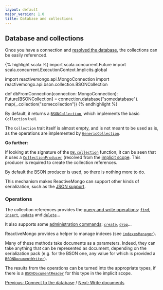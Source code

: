 ```yaml
---
layout: default
major_version: 1.0
title: Database and collections
---
```


## Database and collections

Once you have a connection and [resolved the database](./connect-database.html), the collections can be easily referenced.

{% highlight scala %}
import scala.concurrent.Future
import scala.concurrent.ExecutionContext.Implicits.global

import reactivemongo.api.MongoConnection
import reactivemongo.api.bson.collection.BSONCollection

def dbFromConnection(connection: MongoConnection): Future[BSONCollection] =
  connection.database("somedatabase").
    map(_.collection("somecollection"))
{% endhighlight %}

By default, it returns a [`BSONCollection`](https://javadoc.io/static/org.reactivemongo/reactivemongo_{{site._1_0_scala_major}}/{{site._1_0_latest_minor}}/reactivemongo/api/bson/collection/index.html#BSONCollection=reactivemongo.api.collections.GenericCollection[reactivemongo.api.bson.collection.package.Pack]withreactivemongo.api.CollectionMetaCommands), which implements the basic `Collection` trait.

The `Collection` trait itself is almost empty, and is not meant to be used as is, as the operations are implemented by [`GenericCollection`](https://javadoc.io/static/org.reactivemongo/reactivemongo_{{site._1_0_scala_major}}/{{site._1_0_latest_minor}}/reactivemongo/api/collections/GenericCollection.html).

**Go further:**

If looking at the signature of the [`DB.collection`](https://javadoc.io/static/org.reactivemongo/reactivemongo_{{site._1_0_scala_major}}/{{site._1_0_latest_minor}}/reactivemongo/api/DB.html#collection[C%3C:reactivemongo.api.Collection](name:String,failoverStrategy:reactivemongo.api.FailoverStrategy)(implicitproducer:reactivemongo.api.CollectionProducer[C]):C) function, it can be seen that it uses a [`CollectionProducer`](https://javadoc.io/static/org.reactivemongo/reactivemongo_{{site._1_0_scala_major}}/{{site._1_0_latest_minor}}/reactivemongo/api/CollectionProducer.html) (resolved from the [implicit scope](http://docs.scala-lang.org/tutorials/FAQ/finding-implicits.html). This producer is required to create the collection references.

By default the BSON producer is used, so there is nothing more to do.

This mechanism makes ReactiveMongo can support other kinds of serialization, such as the [JSON support](../json/overview.html).

### Operations

The collection references provides the [query and write operations](https://docs.mongodb.com/manual/reference/command/#query-and-write-operation-commands): [`find`](https://javadoc.io/static/org.reactivemongo/reactivemongo_{{site._1_0_scala_major}}/{{site._1_0_latest_minor}}/reactivemongo/api/collections/GenericCollection.html#find[S](selector:S)(implicitswriter:GenericCollection.this.pack.Writer[S]):GenericCollection.this.QueryBuilder), [`insert`](https://javadoc.io/static/org.reactivemongo/reactivemongo_{{site._1_0_scala_major}}/{{site._1_0_latest_minor}}/reactivemongo/api/collections/GenericCollection.html#insert:GenericCollection.this.InsertBuilder), [`update`](https://javadoc.io/static/org.reactivemongo/reactivemongo_{{site._1_0_scala_major}}/{{site._1_0_latest_minor}}/reactivemongo/api/collections/GenericCollection.html#update:GenericCollection.this.UpdateBuilder) and [`delete`](https://javadoc.io/static/org.reactivemongo/reactivemongo_{{site._1_0_scala_major}}/{{site._1_0_latest_minor}}/reactivemongo/api/collections/GenericCollection.html#delete:GenericCollection.this.DeleteBuilder)...

It also supports some [administration commands](https://docs.mongodb.com/manual/reference/command/#instance-administration-commands): [`create`](https://javadoc.io/static/org.reactivemongo/reactivemongo_{{site._1_0_scala_major}}/{{site._1_0_latest_minor}}/reactivemongo/api/collections/GenericCollection.html#create()(implicitec:scala.concurrent.ExecutionContext):scala.concurrent.Future[Unit]), [`drop`](https://javadoc.io/static/org.reactivemongo/reactivemongo_{{site._1_0_scala_major}}/{{site._1_0_latest_minor}}/reactivemongo/api/collections/GenericCollection.html#drop()(implicitec:scala.concurrent.ExecutionContext):scala.concurrent.Future[Unit])...

ReactiveMongo provides a helper to manage indexes (see [`indexesManager`](https://javadoc.io/static/org.reactivemongo/reactivemongo_{{site._1_0_scala_major}}/{{site._1_0_latest_minor}}/reactivemongo/api/collections/GenericCollection.html#indexesManager(implicitec:scala.concurrent.ExecutionContext):reactivemongo.api.indexes.CollectionIndexesManager.Aux[reactivemongo.api.Serialization.Pack])).

Many of these methods take documents as a parameters.
Indeed, they can take anything that can be represented as document, depending on the serialization pack (e.g. for the BSON one, any value for which is provided a [`BSONDocumentWriter`](../bson/typeclasses.html)).

The results from the operations can be turned into the appropriate types, if there is a [`BSONDocumentReader`](https://static.javadoc.io/org.reactivemongo/reactivemongo-bson-api_{{site._1_0_scala_major}}/{{site._1_0_latest_minor}}/reactivemongo/api/bson/BSONDocumentReader.html) for this type in the implicit scope.

[Previous: Connect to the database](./connect-database.html) / [Next: Write documents](./write-documents.html)
